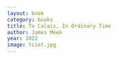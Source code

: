 ```yaml
---
layout: book
category: books
title: To Calais, In Ordinary Time
author: James Meek
year: 2022
image: tciot.jpg
---
```

